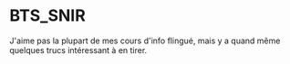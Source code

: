 # BTS_SNIR
J'aime pas la plupart de mes cours d'info flingué, mais y a quand même quelques trucs intéressant à en tirer.
